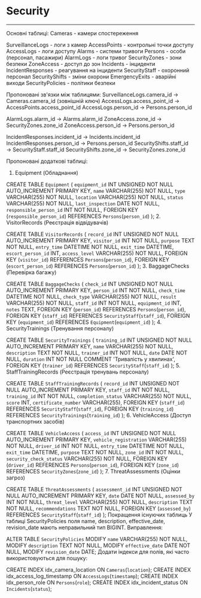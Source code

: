 # Security

-------------------------
Основні таблиці:
Cameras - камери спостереження

SurveillanceLogs - логи з камер
AccessPoints - контрольні точки доступу
AccessLogs - логи доступу
Alarms - системи тривоги
Persons - особи (персонал, пасажири)
AlarmLogs - логи тривог
SecurityZones - зони безпеки
ZoneAccess - доступ до зон
Incidents - інциденти
IncidentResponses - реагування на інциденти
SecurityStaff - охоронний персонал
SecurityShifts - зміни охорони
EmergencyExits - аварійні виходи
SecurityPolicies - політики безпеки

Пропоновані зв'язки між таблицями: 
SurveillanceLogs.camera_id → Cameras.camera_id (зовнішній ключ)
AccessLogs.access_point_id → AccessPoints.access_point_id
AccessLogs.person_id → Persons.person_id

AlarmLogs.alarm_id → Alarms.alarm_id
ZoneAccess.zone_id → SecurityZones.zone_id
ZoneAccess.person_id → Persons.person_id

IncidentResponses.incident_id → Incidents.incident_id
IncidentResponses.person_id → Persons.person_id
SecurityShifts.staff_id → SecurityStaff.staff_id
SecurityShifts.zone_id → SecurityZones.zone_id

Пропоновані додаткові таблиці:
1. Equipment (Обладнання)

CREATE TABLE `Equipment` (
    `equipment_id` INT UNSIGNED NOT NULL AUTO_INCREMENT PRIMARY KEY,
    `name` VARCHAR(255) NOT NULL,
    `type` VARCHAR(255) NOT NULL,
    `location` VARCHAR(255) NOT NULL,
    `status` VARCHAR(255) NOT NULL,
    `last_inspection` DATE NOT NULL,
    `responsible_person_id` INT NOT NULL,
    FOREIGN KEY (`responsible_person_id`) REFERENCES `Persons`(`person_id`)
);
2. VisitorRecords (Реєстрація відвідувачів)

CREATE TABLE `VisitorRecords` (
    `record_id` INT UNSIGNED NOT NULL AUTO_INCREMENT PRIMARY KEY,
    `visitor_id` INT NOT NULL,
    `purpose` TEXT NOT NULL,
    `entry_time` DATETIME NOT NULL,
    `exit_time` DATETIME,
    `escort_person_id` INT,
    `access_level` VARCHAR(255) NOT NULL,
    FOREIGN KEY (`visitor_id`) REFERENCES `Persons`(`person_id`),
    FOREIGN KEY (`escort_person_id`) REFERENCES `Persons`(`person_id`)
);
3. BaggageChecks (Перевірка багажу)

CREATE TABLE `BaggageChecks` (
    `check_id` INT UNSIGNED NOT NULL AUTO_INCREMENT PRIMARY KEY,
    `person_id` INT NOT NULL,
    `check_time` DATETIME NOT NULL,
    `check_type` VARCHAR(255) NOT NULL,
    `result` VARCHAR(255) NOT NULL,
    `staff_id` INT NOT NULL,
    `equipment_id` INT,
    `notes` TEXT,
    FOREIGN KEY (`person_id`) REFERENCES `Persons`(`person_id`),
    FOREIGN KEY (`staff_id`) REFERENCES `SecurityStaff`(`staff_id`),
    FOREIGN KEY (`equipment_id`) REFERENCES `Equipment`(`equipment_id`)
);
4. SecurityTrainings (Тренування персоналу)

CREATE TABLE `SecurityTrainings` (
    `training_id` INT UNSIGNED NOT NULL AUTO_INCREMENT PRIMARY KEY,
    `name` VARCHAR(255) NOT NULL,
    `description` TEXT NOT NULL,
    `trainer_id` INT NOT NULL,
    `date` DATE NOT NULL,
    `duration` INT NOT NULL COMMENT 'Тривалість у хвилинах',
    FOREIGN KEY (`trainer_id`) REFERENCES `SecurityStaff`(`staff_id`)
);
5. StaffTrainingRecords (Реєстрація тренувань персоналу)

CREATE TABLE `StaffTrainingRecords` (
    `record_id` INT UNSIGNED NOT NULL AUTO_INCREMENT PRIMARY KEY,
    `staff_id` INT NOT NULL,
    `training_id` INT NOT NULL,
    `completion_status` VARCHAR(255) NOT NULL,
    `score` INT,
    `certificate_number` VARCHAR(255),
    FOREIGN KEY (`staff_id`) REFERENCES `SecurityStaff`(`staff_id`),
    FOREIGN KEY (`training_id`) REFERENCES `SecurityTrainings`(`training_id`)
);
6. VehicleAccess (Доступ транспортних засобів)

CREATE TABLE `VehicleAccess` (
    `access_id` INT UNSIGNED NOT NULL AUTO_INCREMENT PRIMARY KEY,
    `vehicle_registration` VARCHAR(255) NOT NULL,
    `driver_id` INT NOT NULL,
    `entry_time` DATETIME NOT NULL,
    `exit_time` DATETIME,
    `purpose` TEXT NOT NULL,
    `zone_id` INT NOT NULL,
    `security_check_status` VARCHAR(255) NOT NULL,
    FOREIGN KEY (`driver_id`) REFERENCES `Persons`(`person_id`),
    FOREIGN KEY (`zone_id`) REFERENCES `SecurityZones`(`zone_id`)
);
7. ThreatAssessments (Оцінки загроз)

CREATE TABLE `ThreatAssessments` (
    `assessment_id` INT UNSIGNED NOT NULL AUTO_INCREMENT PRIMARY KEY,
    `date` DATE NOT NULL,
    `assessed_by` INT NOT NULL,
    `threat_level` VARCHAR(255) NOT NULL,
    `description` TEXT NOT NULL,
    `recommendations` TEXT NOT NULL,
    FOREIGN KEY (`assessed_by`) REFERENCES `SecurityStaff`(`staff_id`)
);
Покращення існуючих таблиць
У таблиці SecurityPolicies поля name, description, effective_date, revision_date мають неправильний тип BIGINT. Виправлення:


ALTER TABLE `SecurityPolicies` 
MODIFY `name` VARCHAR(255) NOT NULL,
MODIFY `description` TEXT NOT NULL,
MODIFY `effective_date` DATE NOT NULL,
MODIFY `revision_date` DATE;
Додати індекси для полів, які часто використовуються для пошуку:


CREATE INDEX idx_camera_location ON `Cameras`(`location`);
CREATE INDEX idx_access_log_timestamp ON `AccessLogs`(`timestamp`);
CREATE INDEX idx_person_role ON `Persons`(`role`);
CREATE INDEX idx_incident_status ON `Incidents`(`status`);
